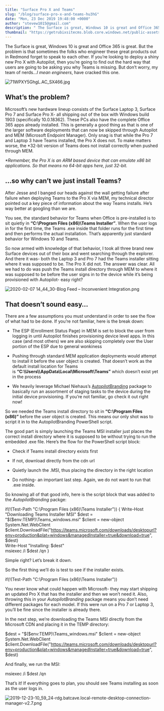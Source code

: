 ```yaml
---
title: "Surface Pro X and Teams"
slug: "/blog/surface-pro-x-and-teams-hu3hG"
date: "Mon, 23 Dec 2019 19:48:00 +0000"
author: "stevew1015@gmail.com"
description: " The Surface is great, Windows 10 is great and Office 365 is great. But the problem is that sometimes the folks who engineer these great products out in Redmond forget to speak to each other. If you’re looking to deploy a shiny new Pro X with Autopilot, then"
thumbnail: "https://getrubixsitecms.blob.core.windows.net/public-assets/content/v1/logo512.png"
---
```


The Surface is great, Windows 10 is great and Office 365 is great. But the problem is that sometimes the folks who engineer these great products out in Redmond forget to speak to each other. If you’re looking to deploy a shiny new Pro X with Autopilot, then you’re going to find out the hard way that users are going to be asking you why Teams is missing. But don’t worry, my team of nerds…_I mean engineers_, have cracked this one.

![71WPXY5GhgL._AC_SX466_.jpg](https://getrubixsitecms.blob.core.windows.net/public-assets/content/v1/5dd365a31aa1fd743bc30b8e/1581104762006-HP2RM40QVEYN2LPC7S0Y/71WPXY5GhgL._AC_SX466_.jpg)

What’s the problem?
-------------------

Microsoft’s new hardware lineup consists of the Surface Laptop 3, Surface Pro 7 and Surface Pro X- all shipping out of the box with Windows build 1903 (specifically 10.0.18362). These PCs also have the complete Office 365 apps already installed. This is generally a good thing as that is one of the larger software deployments that can now be skipped through Autopilot and MEM (Microsoft Endpoint Manager). Only snag is that while the Pro 7 and Laptop 3 have Teams installed, the Pro X does not. To make matters worse, the \*32-bit version of Teams does not install correctly when pushed through MEM.

_\*Remember, the Pro X is an ARM based device that can emulate x86 bit applications. So that means no 64-bit apps here, just 32-bit._

…so why can’t we just install Teams?
------------------------------------

After Jesse and I banged our heads against the wall getting failure after failure when deploying Teams to the Pro X via MEM, my technical director pointed out a key piece of information about the way Teams installs. He’s way better at googling than we are.

You see, the standard behavior for Teams when Office is pre-installed is to sit quietly in **“C:\\Program Files (x86)\\Teams Installer”**. When the user logs in for the first time, the Teams .exe inside that folder runs for the first time and then performs the actual installation. That’s apparently just standard behavior for Windows 10 and Teams.

So now armed with knowledge of that behavior, I took all three brand new Surface devices out of their box and went searching through the explorer. And there it was- both the Laptop 3 and Pro 7 had the Teams installer sitting where it was supposed to be. The Pro X did not. The answer was clear. All we had to do was push the Teams install directory through MEM to where it was supposed to be before the user signs in to the device while it’s being provisioned with Autopilot- easy right?

![2020-02-07 14_44_30-Blog Feed – Inconvenient Integration.png](https://getrubixsitecms.blob.core.windows.net/public-assets/content/v1/5dd365a31aa1fd743bc30b8e/1581104787505-RMK8DUBPRH6CCR1FAPOL/2020-02-07+14_44_30-Blog+Feed+%E2%80%93+Inconvenient+Integration.png)

That doesn’t sound easy…
------------------------

There are a few assumptions you must understand in order to see the flow of what had to be done. If you’re not familiar, here is the break down:

-   The ESP (Enrollment Status Page) in MEM is set to block the user from logging in until Autopilot finishes provisioning device level apps. In this case (and most others) we are also skipping completely over the User portion of the ESP due to general wonkiness
    
-   Pushing through standard MEM application deployments would attempt to install it before the user object is created. That doesn’t work as the default install location for Teams is **“C:\\Users\\<USERNAME>\\AppData\\Local\\Microsoft\\Teams”** which doesn’t exist yet in the process
    
-   We heavily leverage Michael Niehaus’s [AutopilotBranding](https://github.com/mtniehaus/AutopilotBranding) package to basically run an assortment of staging tasks to the device during the initial device provisioning. If you’re not familiar, go check it out right now!
    

So we needed the Teams install directory to sit in **“C:\\Program Files (x86)”** before the user object is created. This means our only shot was to script it in to the AutopilotBranding PowerShell script.

The good part is simply launching the Teams MSI installer just places the correct install directory where it is supposed to be without trying to run the embedded .exe file. Here’s the flow for the PowerShell script block:

-   Check if Teams install directory exists first
    
-   If not, download directly from the cdn url
    
-   Quietly launch the .MSI, thus placing the directory in the right location
    
-   Do nothing- an important last step. Again, we do not want to run that .exe inside.
    

So knowing all of that good info, here is the script block that was added to the _AutopilotBranding_ packge:

if(!(Test-Path "C:\\Program Files (x86)\\Teams Installer")) {
Write-Host "Downloading Teams Installer MSI" 
$dest = "$($env:TEMP)\\Teams\_windows.msi" 
$client = new-object System.Net.WebClient 
$client.DownloadFile("https://teams.microsoft.com/downloads/desktopurl?env=production&plat=windows&managedInstaller=true&download=true", $dest)        
Write-Host "Installing: $dest"  
msiexec /i $dest /qn
} 

Simple right? Let’s break it down.

So the first thing we’ll do is test to see if the installer exists.

if(!(Test-Path "C:\\Program Files (x86)\\Teams Installer"))

You never know what could happen with Microsoft- they may start shipping an updated Pro X that has the installer and then we won’t need it. Also, throwing this in your _AutopilotBranding_ package means you don’t need different packages for each model. If this were run on a Pro 7 or Laptop 3, you’ll be fine since the installer is already there.

In the next step, we’re downloading the Teams MSI directly from the Microsoft CDN and placing it in the TEMP directory:

$dest = "$($env:TEMP)\\Teams\_windows.msi" 
$client = new-object System.Net.WebClient 
$client.DownloadFile("https://teams.microsoft.com/downloads/desktopurl?env=production&plat=windows&managedInstaller=true&download=true", $dest)

And finally, we run the MSI:

msiexec /i $dest /qn

That’s it! If everything goes to plan, you should see Teams installing as soon as the user logs in.

![2019-12-23-10_59_24-rdg.batcave.local-remote-desktop-connection-manager-v2.7.png](https://getrubixsitecms.blob.core.windows.net/public-assets/content/v1/5dd365a31aa1fd743bc30b8e/1581104930793-DEU4ZIJ0R7G2VEEYMLGI/2019-12-23-10_59_24-rdg.batcave.local-remote-desktop-connection-manager-v2.7.png)
